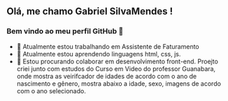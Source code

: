 ## Olá, me chamo Gabriel SilvaMendes ! 
### Bem vindo ao meu perfil GitHub 👋
- 🔭 Atualmente estou trabalhando em Assistente de Faturamento
- 🌱 Atualmente estou aprendendo linguagens html, css, js.
- 👯 Estou procurando colaborar em desenvolvimento front-end.
Proejto criei junto com estudos do Curso em Video do professor Guanabara, onde mostra as veirifcador de idades de acordo com o ano de nascimento e gênero, mostra abaixo a idade, sexo, imagens de acordo com o ano selecionado.